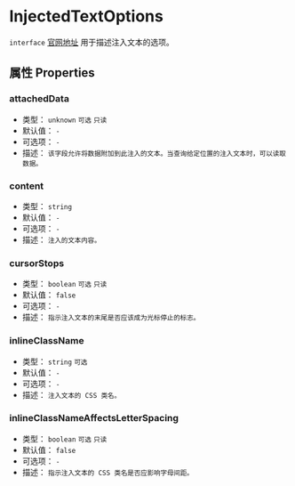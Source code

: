 # InjectedTextOptions
`interface` [官网地址](https://microsoft.github.io/monaco-editor/docs.html#interfaces/editor.InjectedTextOptions.html)
用于描述注入文本的选项。
## 属性 Properties

### attachedData
+ 类型： `unknown`   `可选`   `只读` 
+ 默认值： `-` 
+ 可选项： `-` 
+ 描述： `该字段允许将数据附加到此注入的文本。当查询给定位置的注入文本时，可以读取数据。` 
 ### content
+ 类型： `string` 
+ 默认值： `-` 
+ 可选项： `-` 
+ 描述： `注入的文本内容。` 
 ### cursorStops
+ 类型： `boolean`  `可选` `只读` 
+ 默认值： `false` 
+ 可选项： `-` 
+ 描述： `指示注入文本的末尾是否应该成为光标停止的标志。` 
 ### inlineClassName
+ 类型： `string`   `可选` 
+ 默认值： `-` 
+ 可选项： `-` 
+ 描述： `注入文本的 CSS 类名。` 
 ### inlineClassNameAffectsLetterSpacing
+ 类型： `boolean`   `可选` `只读` 
+ 默认值： `false` 
+ 可选项： `-` 
+ 描述： `指示注入文本的 CSS 类名是否应影响字母间距。` 